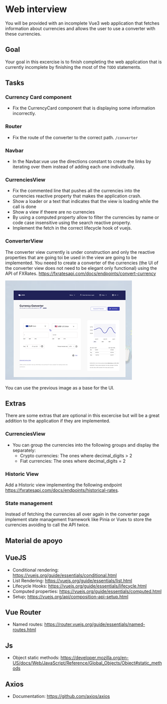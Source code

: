 
# Web interview

You will be provided with an incomplete Vue3 web application that fetches information about currencies and allows the user to use a converter with these currencies.

## Goal

Your goal in this excercise is to finish completing the web application that is currently incomplete by finishing the most of the ```TODO``` statements.

## Tasks 
### Currency Card component
- Fix the CurrencyCard component that is displaying some information incorrectly.
### Router
- Fix the route of the converter to the correct path. ```/converter```
### Navbar
- In the Navbar.vue use the directions constant to create the links by iterating over them instead of adding each one individually.

### CurrenciesView
- Fix the commented line that pushes all the currencies into the currencies reactive property that makes the application crash.
- Show a loader or a text that indicates that the view is loading while the call is done
- Show a view if theere are no currencies
- By using a computed property allow to filter the currencies by name or code case insensitive using the search reactive property.
- Implement the fetch in the correct lifecycle hook of vuejs.


### ConverterView
The converter view currently is under construction and only the reactive properties that are going toi be used in the view are going to be implemented. You neeed to create a converter of the currencies (the UI of the converter view does not need to be elegant only functional) using the API of FXRates.
https://fxratesapi.com/docs/endpoints/convert-currency

<!-- ![Converterimage](https://s3-alpha.figma.com/hub/file/3130814970/2418519a-adc1-45b3-9af8-87d85d67a1bc-cover.png) -->
<img class="h-[556px]" src="./public/currency-base-ui.png" />
<!-- https://s3-alpha.figma.com/hub/file/3130814970/2418519a-adc1-45b3-9af8-87d85d67a1bc-cover.png -->


You can use the previous image as a base for the UI.

## Extras

There are some extras that are optional in this excercise but will be a great addition to the application if they are implemented.

### CurrenciesView
- You can group the currencies into the following groups and display the separately:
    - Crypto currencies: The ones where decimal_digits > 2
    - Fiat currencies: The ones where decimal_digits = 2

### Historic View

Add a Historic view implementing the following endpoint https://fxratesapi.com/docs/endpoints/historical-rates.


### State management
Instead of fetching the currencies all over again in the converter page implement state management framework like Pinia or Vuex to store the currencies avoiding to call the API twice.


## Material de apoyo

## VueJS
 - Conditional rendering: https://vuejs.org/guide/essentials/conditional.html
 - List Rendering: https://vuejs.org/guide/essentials/list.html
 - Lifecycle Hooks: https://vuejs.org/guide/essentials/lifecycle.html
 - Computed properties: https://vuejs.org/guide/essentials/computed.html
 - Setup; https://vuejs.org/api/composition-api-setup.html


 ## Vue Router
 - Named routes: https://router.vuejs.org/guide/essentials/named-routes.html

 ## Js
 - Object static methods: https://developer.mozilla.org/en-US/docs/Web/JavaScript/Reference/Global_Objects/Object#static_methods


## Axios
- Documentation: https://github.com/axios/axios